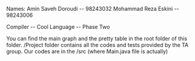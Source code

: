 Names:
Amin Saveh Doroudi -- 98243032
Mohammad Reza Eskini -- 98243006

Compiler -- Cool Language -- Phase Two

You can find the main graph and the pretty table in the root folder of this folder.
/Project folder contains all the codes and tests provided by the TA group.
Our codes are in the /src (where Main.java file is actually)
